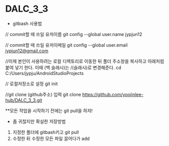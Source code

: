 # DALC_3_3
* gitbash 사용법

// commit할 때 쓰일 유저이름
git config --global user.name jypjun12

// commit할 때 쓰일 유저이메일
git config --global user.email jypjun12@gmail.com

//이제 본인이 사용하려는 로컬 디렉토리로 이동한 뒤 폴더 주소창을 복사하고 아래처럼 붙여 넣기 한다. 이때 \(백 슬래시)는 /(슬래시)로 변경해준다.
cd C:/Users/jypju/AndroidStudioProjects

// 로컬저장소로 설정
git init

//git clone (github주소) 입력
git clone https://github.com/yoojinlee-hub/DALC_3_3.git


**모든 작업을 시작하기 전에는 git pull을 하자!

* 좀 귀찮지만 확실한 저장방법
1. 지정한 폴더에 gitbash키고 git pull
2. 수정한 뒤 수정한 모든 파일 끌어다가 add

